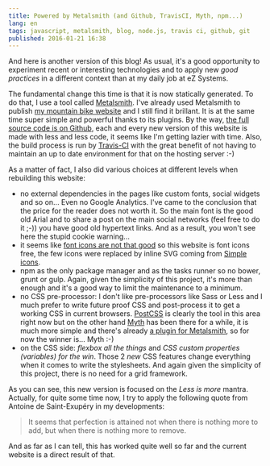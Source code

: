 ```yaml
---
title: Powered by Metalsmith (and Github, TravisCI, Myth, npm...)
lang: en
tags: javascript, metalsmith, blog, node.js, travis ci, github, git
published: 2016-01-21 16:38
---
```


And here is another version of this blog! As usual, it's a good opportunity to
experiment recent or interesting technologies and to apply new *good practices*
in a different context than at my daily job at eZ Systems.

The fundamental change this time is that it is now statically generated. To do
that, I use a tool called [Metalsmith](http://metalsmith.io/). I've already used
Metalsmith to publish [my mountain bike website](http://vtt.revermont.bike/) and
I still find it brillant. It is at the same time super simple and powerful
thanks to its plugins. By the way, [the full source code is on
Github](https://github/dpobel/damien.pobel.fr/), each and every new version of
this website is made with less and less code, it seems like I'm getting lazier
with time. Also, the build process is run by [Travis-CI](https://travis-ci.com/)
with the great benefit of not having to maintain an up to date environment for
that on the hosting server :-)

As a matter of fact, I also did various choices at different levels when
rebuilding this website:

* no external dependencies in the pages like custom fonts, social widgets and so on... Even
  no Google Analytics. I've came to the conclusion that the price for the reader
  does not worth it. So the main font is the good old Arial and to share a post on
  the main social networks (feel free to do it ;-)) you have good old hypertext
  links. And as a result, you won't see here the stupid cookie warning...
* it seems like [font icons are not that
  good](http://blog.cloudfour.com/seriously-dont-use-icon-fonts/) so this
  website is font icons free, the few icons were replaced by inline SVG coming
  from [Simple icons](http://simpleicons.org/).
* npm as the only package manager and as the tasks runner so no bower, grunt or
  gulp. Again, given the simplicity of this project, it's more than enough and
  it's a good way to limit the maintenance to a minimum.
* no CSS pre-processor: I don't like pre-processors like Sass or Less and I much
  prefer to write future proof CSS and post-process it to get a working CSS in
  current browsers. [PostCSS](https://github.com/postcss/postcss) is clearly the
  tool in this area right now but on the other hand
  [Myth](http://www.myth.io/) has been there for a while, it is much
  more simple and there's already [a plugin for
  Metalsmith](https://github.com/kasperisager/metalsmith-myth), so for now the
  winner is... Myth :-)
* on the CSS side: *flexbox all the things* and *CSS custom properties
  (variables) for the win*. Those 2 *new* CSS features change everything when it
  comes to write the stylesheets. And again given the simplicity of this
  project, there is no need for a grid framework.

As you can see, this new version is focused on the *Less is more* mantra.
Actually, for quite some time now, I try to apply the following quote from
Antoine de Saint-Exupéry in my developments:

> It seems that perfection is attained not when there is nothing more to add,
> but when there is nothing more to remove.

And as far as I can tell, this has worked quite well so far and the current website
is a direct result of that.
